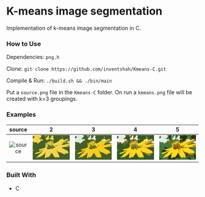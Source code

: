 # K-means image segmentation
Implementation of k-means image segmentation in C.

### How to Use
Dependencies: `png.h`

Clone: `git clone https://github.com/inventshah/Kmeans-C.git`

Compile & Run: `./build.sh && ./bin/main`

Put a `source.png` file in the `Kmeans-C` folder. On run a `kmeans.png` file will be created with k=3 groupings.

### Examples

source | 2 | 3 | 4 | 5
:-----:|:-:|:-:|:-:|:-:
![source](source.png) | ![2](images/k2.png) | ![3](images/k3.png) | ![4](images/k4.png) | ![5](images/k5.png)

### Built With
* C